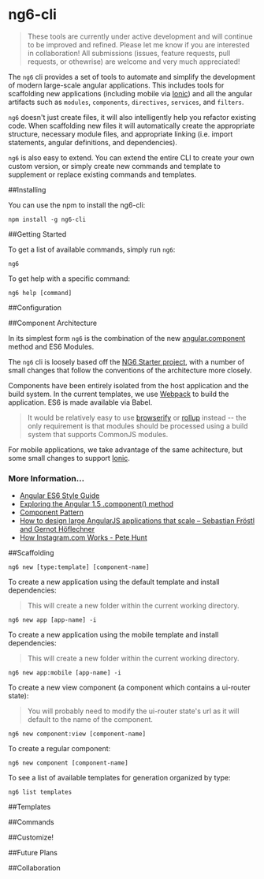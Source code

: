 # ng6-cli

> These tools are currently under active development and will continue to be improved and refined. Please let me know if you are interested in collaboration! All submissions (issues, feature requests, pull requests, or othewrise) are welcome and very much appreciated!

The `ng6` cli provides a set of tools to automate and simplify the development of modern large-scale angular applications. This includes tools for scaffolding new applications (including mobile via [Ionic]()) and all the angular artifacts such as `modules`, 
`components`, `directives`, `services`, and `filters`.

`ng6` doesn't just create files, it will also intelligently help you refactor existing code. When scaffolding new files it will automatically create the appropriate structure, necessary module files, and appropriate linking (i.e. import statements, angular definitions, and dependencies). 

`ng6` is also easy to extend. You can extend the entire CLI to create your own custom version, or simply create new commands and template to supplement or replace existing commands and templates.

##Installing

You can use the npm to install the ng6-cli:

```
npm install -g ng6-cli
```

##Getting Started

To get a list of available commands, simply run `ng6`:

```
ng6
```

To get help with a specific command:

```
ng6 help [command]
```

##Configuration

##Component Architecture

In its simplest form `ng6` is the combination of the new [angular.component](https://docs.angularjs.org/guide/component) method and ES6 Modules. 

The `ng6` cli is loosely based off the [NG6 Starter project](https://github.com/AngularClass/NG6-starter), with a number of small changes that follow the conventions of the architecture more closely. 

Components have been entirely isolated from the host application and the build system. In the current templates, we use [Webpack]() to build the application. ES6 is made available via Babel.

>It would be relatively easy to use [browserify]() or [rollup]() instead -- the only requirement is that modules should be processed using a build system that supports CommonJS modules.

For mobile applications, we take advantage of the same achitecture, but some small changes to support [Ionic]().

### More Information...

- [Angular ES6 Style Guide](https://github.com/rwwagner90/angular-styleguide-es6#modularity)
- [Exploring the Angular 1.5 .component() method](https://toddmotto.com/exploring-the-angular-1-5-component-method/)
- [Component Pattern](https://github.com/tomastrajan/component-pattern-for-angular-js-1-x)
- [How to design large AngularJS applications that scale – Sebastian Fröstl and Gernot Höflechner](https://www.youtube.com/watch?v=eel3mV0alEc)
- [How Instagram.com Works - Pete Hunt](https://www.youtube.com/watch?v=VkTCL6Nqm6Y)

##Scaffolding

```
ng6 new [type:template] [component-name]
```

To create a new application using the default template and install dependencies:
> This will create a new folder within the current working directory.

```
ng6 new app [app-name] -i
```

To create a new application using the mobile template and install dependencies:
> This will create a new folder within the current working directory.

```
ng6 new app:mobile [app-name] -i
```

To create a new view component (a component which contains a ui-router state):
> You will probably need to modify the ui-router state's url as it will default to the name of the component.

```
ng6 new component:view [component-name]
```

To create a regular component:

```
ng6 new component [component-name]
```

To see a list of available templates for generation organized by type:

```
ng6 list templates
```


##Templates

##Commands

##Customize!

##Future Plans

##Collaboration